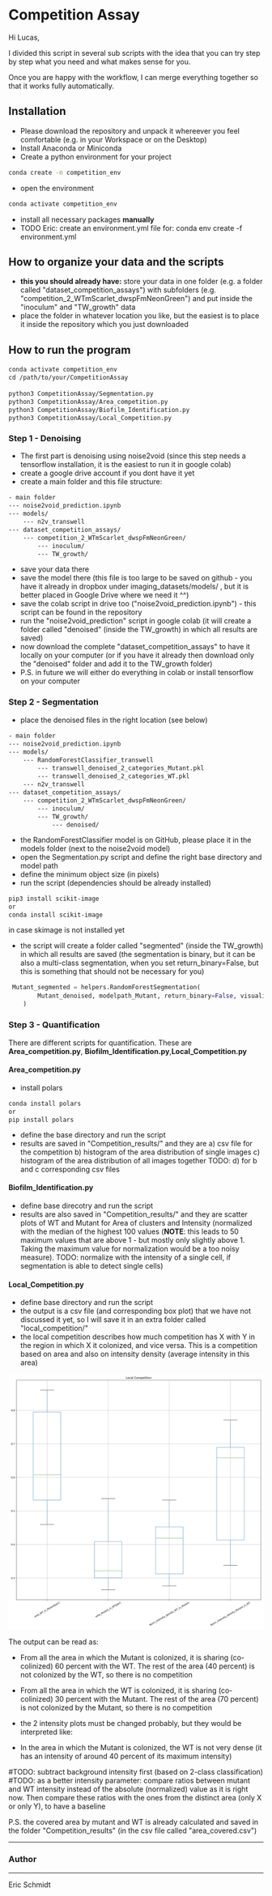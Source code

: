 # Competition Assay

Hi Lucas,

I divided this script in several sub scripts with the idea that you can try step by step what you need and what makes sense for you.

Once you are happy with the workflow, I can merge everything together so that it works fully automatically.

## Installation
- Please download the repository and unpack it whereever you feel comfortable (e.g. in your Workspace or on the Desktop)
- Install Anaconda or Miniconda 
- Create a python environment for your project
```bash
conda create -n competition_env
```
- open the environment
```bash
conda activate competition_env
```
- install all necessary packages **manually**
- TODO Eric: create an environment.yml file for: conda env create -f environment.yml
 

## How to organize your data and the scripts
- **this you should already have:** store your data in one folder (e.g. a folder called "dataset_competition_assays") with subfolders (e.g. "competition_2_WTmScarlet_dwspFmNeonGreen") and put inside the "inoculum" and "TW_growth" data
- place the folder in whatever location you like, but the easiest is to place it inside the repository which you just downloaded


## How to run the program

```
conda activate competition_env
cd /path/to/your/CompetitionAssay

python3 CompetitionAssay/Segmentation.py
python3 CompetitionAssay/Area_competition.py
python3 CompetitionAssay/Biofilm_Identification.py
python3 CompetitionAssay/Local_Competition.py
```


### Step 1 - Denoising
- The first part is denoising using noise2void (since this step needs a tensorflow installation, it is the easiest to run it in google colab)
- create a google drive account if you dont have it yet
- create a main folder and this file structure:

```
- main folder
--- noise2void_prediction.ipynb
--- models/
    --- n2v_transwell
--- dataset_competition_assays/
    --- competition_2_WTmScarlet_dwspFmNeonGreen/
        --- inoculum/
        --- TW_growth/
```

- save your data there
- save the model there (this file is too large to be saved on github - you have it already in dropbox under 
imaging_datasets/models/ , but it is better placed in Google Drive where we need it ^^)
- save the colab script in drive too ("noise2void_prediction.ipynb") - this script can be found in the repository
- run the "noise2void_prediction" script in google colab (it will create a folder called "denoised" (inside the TW_growth) in which all results are saved)
- now download the complete "dataset_competition_assays" to have it locally on your computer (or if you have it already then download only the "denoised" folder and add it to the TW_growth folder)
- P.S. in future we will either do everything in colab or install tensorflow on your computer

### Step 2 - Segmentation
- place the denoised files in the right location (see below)
```
- main folder
--- noise2void_prediction.ipynb
--- models/
    --- RandomForestClassifier_transwell
        --- transwell_denoised_2_categories_Mutant.pkl
        --- transwell_denoised_2_categories_WT.pkl
    --- n2v_transwell
--- dataset_competition_assays/
    --- competition_2_WTmScarlet_dwspFmNeonGreen/
        --- inoculum/
        --- TW_growth/
            --- denoised/
```

- the RandomForestClassifier model is on GitHub, please place it in the models folder (next to the noise2void model)
- open the Segmentation.py script and define the right base directory and model path 
- define the minimum object size (in pixels)
- run the script (dependencies should be already installed)
```
pip3 install scikit-image
or
conda install scikit-image
```
in case skimage is not installed yet    
- the script will create a folder called "segmented" (inside the TW_growth) in which all results are saved (the segmentation is binary, but it can be also a multi-class segmentation, when you set return_binary=False, but this is something that should not be necessary for you)
```python
 Mutant_segmented = helpers.RandomForestSegmentation(
        Mutant_denoised, modelpath_Mutant, return_binary=False, visualize=False
    )
```

### Step 3 - Quantification
There are different scripts for quantification. These are **Area_competition.py**, **Biofilm_Identification.py**,**Local_Competition.py**

#### Area_competition.py
- install polars
```
conda install polars
or
pip install polars
```
- define the base directory and run the script
- results are saved in "Competition_results/" and they are a) csv file for the competition b) histogram of the area distribution of single images c) histogram of the area distribution of all images together TODO: d) for b and c corresponding csv files

#### Biofilm_Identification.py
- define base direcotry and run the script
- results are also saved in "Competition_results/" and they are scatter plots of WT and Mutant for Area of clusters and Intensity (normalized with the median of the highest 100 values (**NOTE**: this leads to 50 maximum values that are above 1 - but mostly only slightly above 1. Taking the maximum value for normalization would be a too noisy measure). TODO: normalize with the intensity of a single cell, if segmentation is able to detect single cells)

#### Local_Competition.py
- define base directory and run the script
- the output is a csv file (and corresponding box plot) that we have not discussed it yet, so I will save it in an extra folder called "local_competition/"
- the local competition describes how much competition has X with Y in the region in which X it colonized, and vice versa. This is a competition based on area and also on intensity density (average intensity in this area)

![Local Competition example](media/example_local_competition.png)

The output can be read as:
- From all the area in which the Mutant is colonized, it is sharing (co-colinized) 60 percent with the WT. The rest of the area (40 percent) is not colonized by the WT, so there is no competition
- From all the area in which the WT is colonized, it is sharing (co-colinized) 30 percent with the Mutant. The rest of the area (70 percent) is not colonized by the Mutant, so there is no competition

- the 2 intensity plots must be changed probably, but they would be interpreted like:
- In the area in which the Mutant is colonized, the WT is not very dense (it has an intensity of around 40 percent of its maximum intensity) 

#TODO: subtract background intensity first (based on 2-class classification) 
#TODO: as a better intensity parameter: compare ratios between mutant and WT intensity instead of the absolute (normalized) value as it is right now. Then compare these ratios with the ones from the distinct area (only X or only Y), to have a baseline


P.S. the covered area by mutant and WT is already calculated and saved in the folder "Competition_results" (in the csv file called "area_covered.csv")

***
### Author
***
Eric Schmidt